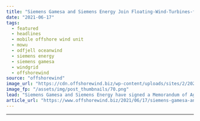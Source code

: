 ```yaml
---
title: "Siemens Gamesa and Siemens Energy Join Floating-Wind-Turbines-for-Hire Project"
date: "2021-06-17"
tags: 
  - featured
  - headlines
  - mobile offshore wind unit
  - mowu
  - odfjell oceanwind
  - siemens energy
  - siemens gamesa
  - windgrid
  - offshorewind
source: "offshorewind"
image_url: "https://cdn.offshorewind.biz/wp-content/uploads/sites/2/2021/06/17115003/Siemens-Gamesa-and-Siemens-Energy-Join-Floating-Wind-Turbines-for-Hire-Project.png"
image_fp: "/assets/img/post_thumbnails/70.png"
lead: "Siemens Gamesa and Siemens Energy have signed a Memorandum of Agreement (MoU) with Odfjell"
article_url: "https://www.offshorewind.biz/2021/06/17/siemens-gamesa-and-siemens-energy-join-floating-wind-turbines-for-hire-project/"
---
```


---
